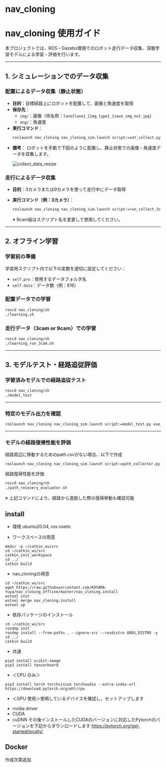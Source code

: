 # nav_cloning
# nav_cloning 使用ガイド

本プロジェクトでは、ROS・Gazebo環境でのロボット走行データ収集、深層学習モデルによる学習・評価を行います。

---

## 1. シミュレーションでのデータ収集

### 配置によるデータ収集（静止状態）

- **目的**：目標経路上にロボットを配置して、画像と角速度を取得  
- **保存先**：
  - `img/`：画像（命名例：`lane{lane}_{img_type}_{save_img_no}.jpg`）
  - `ang/`：角速度
- **実行コマンド**：
  ```bash
  roslaunch nav_cloning nav_cloning_sim.launch script:=set_collect.py use_waypoint_nav:=false use_cmd_vel:=false
  ```

* **備考**：
  ロボットを手動で下図のように配置し、静止状態での画像・角速度データを収集します。

  ![collect\_data\_resize](https://github.com/YukiTakahashi4690/nav_cloning/assets/72371474/d3e43a62-31b8-4a51-b581-4c9d201a0ebb)

### 走行によるデータ収集

* **目的**：3カメラまたは9カメラを使って走行中にデータ取得
* **実行コマンド（例：3カメラ）**：

  ```bash
  roslaunch nav_cloning nav_cloning_sim.launch script:=run_collect_3cam.py use_waypoint_nav:=true
  ```
  ※ 9cam版はスクリプト名を変更して使用してください。
  
---

## 2. オフライン学習

### 学習前の準備

学習用スクリプト内で以下の変数を適切に設定してください：

* `self.pro`：使用するデータフォルダ名
* `self.data`：データ数（例：616）

### 配置データでの学習

```bash
roscd nav_cloning/sh
./learning.sh
```

### 走行データ（3cam or 9cam）での学習

```bash
roscd nav_cloning/sh
./learning_run_3cam.sh
```

---

## 3. モデルテスト・経路追従評価

### 学習済みモデルでの経路追従テスト

```bash
roscd nav_cloning/sh
./model_test
```

---

### 特定のモデル出力を確認

```bash
roslaunch nav_cloning nav_cloning_sim.launch script:=model_test.py use_waypoint_nav:=true use_cmd_vel:=false model_num:=1
```

---

### モデルの経路復帰性能を評価
経路周辺に移動するためのpath.csvがない場合、以下で作成
```bash
roslaunch nav_cloning nav_cloning_sim.launch script:=path_collector.py
```

経路復帰性能を評価
```bash
roscd nav_cloning/sh
./path_recovery_evaluator.sh
```
※ 上記コマンドにより、経路から逸脱した際の復帰挙動も確認可能


## install
* 環境 ubuntu20.04, ros noetic

* ワークスペースの用意
```
mkdir -p ~/catkin_ws/src
cd ~/catkin_ws/src
catkin_init_workspace
cd ../
catkin build
```
* nav_cloningの用意
```
cd ~/catkin_ws/src
wget https://raw.githubusercontent.com/KOYAMA-Yuya/nav_cloning_offline/master/nav_cloning.install
wstool init
wstool merge nav_cloning.install
wstool up
```
* 依存パッケージのインストール
```
cd ~/catkin_ws/src
rosdep init
rosdep install --from-paths . --ignore-src --rosdistro $ROS_DISTRO -y
cd ../
catkin build
```
* 共通
```
pip3 install scikit-image
pip3 install tensorboard
```
* ＜CPU のみ＞
```
pip3 install torch torchvision torchaudio --extra-index-url https://download.pytorch.org/whl/cpu
```
* ＜GPU 使用＞使用しているデバイスを確認し，セットアップします
- nvidia driver
- CUDA
- cuDNN
その後インストールしたCUDAのバージョンに対応したPytorchのバージョンを下記からダウンロードします
https://pytorch.org/get-started/locally/
## Docker
作成次第追加